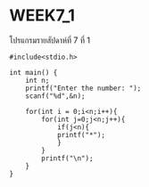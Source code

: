 # WEEK7_1
โปรแกรมรายสัปดาห์ที่ 7 ที่ 1

    #include<stdio.h>

    int main() {
	    int n;
    	printf("Enter the number: ");
    	scanf("%d",&n);
	
    	for(int i = 0;i<n;i++){
    		for(int j=0;j<n;j++){
    			if(j<n){
    			printf("*");
    			}
    		}
    		printf("\n");
    	}
    }
